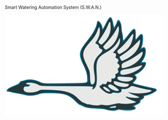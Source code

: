 Smart Watering Automation System (S.W.A.N.)

![SWAN logo](https://github.com/Zaion-BM/SWAN/blob/master/swan_logo.png) 